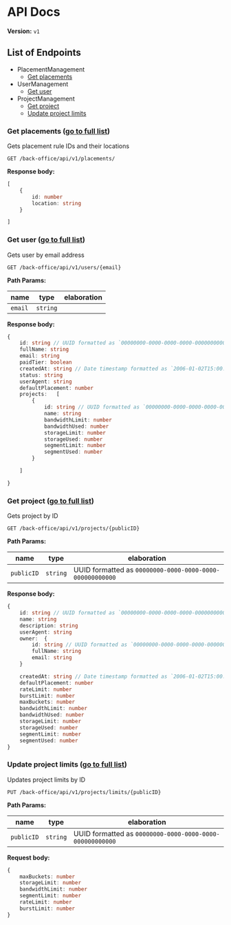 # API Docs

**Version:** `v1`

<h2 id='list-of-endpoints'>List of Endpoints</h2>

* PlacementManagement
  * [Get placements](#placementmanagement-get-placements)
* UserManagement
  * [Get user](#usermanagement-get-user)
* ProjectManagement
  * [Get project](#projectmanagement-get-project)
  * [Update project limits](#projectmanagement-update-project-limits)

<h3 id='placementmanagement-get-placements'>Get placements (<a href='#list-of-endpoints'>go to full list</a>)</h3>

Gets placement rule IDs and their locations

`GET /back-office/api/v1/placements/`

**Response body:**

```typescript
[
	{
		id: number
		location: string
	}

]

```

<h3 id='usermanagement-get-user'>Get user (<a href='#list-of-endpoints'>go to full list</a>)</h3>

Gets user by email address

`GET /back-office/api/v1/users/{email}`

**Path Params:**

| name | type | elaboration |
|---|---|---|
| `email` | `string` |  |

**Response body:**

```typescript
{
	id: string // UUID formatted as `00000000-0000-0000-0000-000000000000`
	fullName: string
	email: string
	paidTier: boolean
	createdAt: string // Date timestamp formatted as `2006-01-02T15:00:00Z`
	status: string
	userAgent: string
	defaultPlacement: number
	projects: 	[
		{
			id: string // UUID formatted as `00000000-0000-0000-0000-000000000000`
			name: string
			bandwidthLimit: number
			bandwidthUsed: number
			storageLimit: number
			storageUsed: number
			segmentLimit: number
			segmentUsed: number
		}

	]

}

```

<h3 id='projectmanagement-get-project'>Get project (<a href='#list-of-endpoints'>go to full list</a>)</h3>

Gets project by ID

`GET /back-office/api/v1/projects/{publicID}`

**Path Params:**

| name | type | elaboration |
|---|---|---|
| `publicID` | `string` | UUID formatted as `00000000-0000-0000-0000-000000000000` |

**Response body:**

```typescript
{
	id: string // UUID formatted as `00000000-0000-0000-0000-000000000000`
	name: string
	description: string
	userAgent: string
	owner: 	{
		id: string // UUID formatted as `00000000-0000-0000-0000-000000000000`
		fullName: string
		email: string
	}

	createdAt: string // Date timestamp formatted as `2006-01-02T15:00:00Z`
	defaultPlacement: number
	rateLimit: number
	burstLimit: number
	maxBuckets: number
	bandwidthLimit: number
	bandwidthUsed: number
	storageLimit: number
	storageUsed: number
	segmentLimit: number
	segmentUsed: number
}

```

<h3 id='projectmanagement-update-project-limits'>Update project limits (<a href='#list-of-endpoints'>go to full list</a>)</h3>

Updates project limits by ID

`PUT /back-office/api/v1/projects/limits/{publicID}`

**Path Params:**

| name | type | elaboration |
|---|---|---|
| `publicID` | `string` | UUID formatted as `00000000-0000-0000-0000-000000000000` |

**Request body:**

```typescript
{
	maxBuckets: number
	storageLimit: number
	bandwidthLimit: number
	segmentLimit: number
	rateLimit: number
	burstLimit: number
}

```

